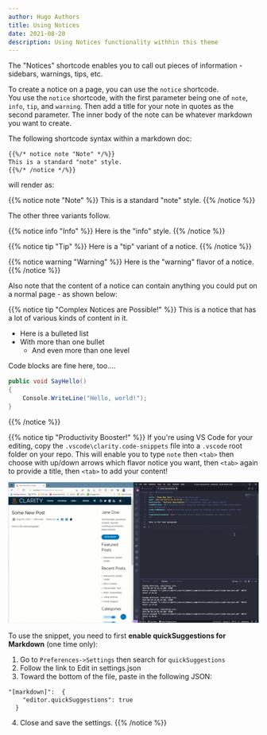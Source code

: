 ```yaml
---
author: Hugo Authors
title: Using Notices
date: 2021-08-20
description: Using Notices functionality withhin this theme
---
```


The "Notices" shortcode enables you to call out pieces of information - sidebars, warnings, tips, etc.

To create a notice on a page, you can use the `notice` shortcode.  
You use the `notice` shortcode, with the first parameter being one of `note`, `info`, `tip`, and `warning`.  Then add a title for your
note in quotes as the second parameter.  The inner body of the note can be whatever markdown you want to create.

The following shortcode syntax within a markdown doc:

```
{{%/* notice note "Note" */%}}
This is a standard "note" style.
{{%/* /notice */%}}
```

will render as:

{{% notice note "Note" %}}
This is a standard "note" style.
{{% /notice %}}

The other three variants follow.

{{% notice info "Info" %}}
Here is the "info" style.
{{% /notice %}}

{{% notice tip "Tip" %}}
Here is a "tip" variant of a notice.
{{% /notice %}}

{{% notice warning "Warning" %}}
Here is the "warning" flavor of a notice.
{{% /notice %}}

Also note that the content of a notice can contain anything you could put on a normal page - as shown below:

{{% notice tip "Complex Notices are Possible!" %}}
This is a notice that has a lot of various kinds of content in it.  

* Here is a bulleted list
* With more than one bullet
  * And even more than one level

Code blocks are fine here, too....

```csharp
public void SayHello()
{
    Console.WriteLine("Hello, world!");
}
```

{{% /notice %}}

{{% notice tip "Productivity Booster!" %}}
If you're using VS Code for your editing, copy the `.vscode\clarity.code-snippets` file into a `.vscode` root folder on your repo.  This will enable you to type
`note` then `<tab>` then choose with up/down arrows which flavor notice you want, then `<tab>` again to provide a title, then `<tab>` to add your content!

![](/images/Note-Snippet.gif)

To use the snippet, you need to first **enable quickSuggestions for Markdown** (one time only):

1. Go to `Preferences->Settings` then search for `quickSuggestions`
1. Follow the link to Edit in settings.json
1. Toward the bottom of the file, paste in the following JSON:

```
"[markdown]":  {
    "editor.quickSuggestions": true
  }
```

4. Close and save the settings.
{{% /notice %}}
